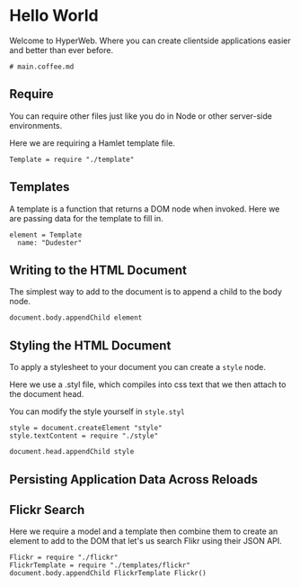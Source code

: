 # Hello World

Welcome to HyperWeb. Where you can create clientside applications easier and
better than ever before.

    # main.coffee.md

## Require

You can require other files just like you do in Node or other server-side
environments.

Here we are requiring a Hamlet template file.

    Template = require "./template"

## Templates

A template is a function that returns a DOM node when invoked. Here we are
passing data for the template to fill in.

    element = Template
      name: "Dudester"

## Writing to the HTML Document

The simplest way to add to the document is to append a child to the body node.

    document.body.appendChild element

## Styling the HTML Document

To apply a stylesheet to your document you can create a `style` node.

Here we use a .styl file, which compiles into css text that we then attach to
the document head.

You can modify the style yourself in `style.styl`

    style = document.createElement "style"
    style.textContent = require "./style"

    document.head.appendChild style

## Persisting Application Data Across Reloads

## Flickr Search

Here we require a model and a template then combine them to create an element
to add to the DOM that let's us search Flikr using their JSON API.

    Flickr = require "./flickr"
    FlickrTemplate = require "./templates/flickr"
    document.body.appendChild FlickrTemplate Flickr()
